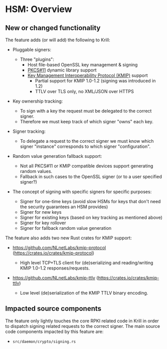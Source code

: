 # HSM: Overview

## New or changed functionality

The feature adds (or will add) the following to Krill:
  - Pluggable signers:
    - Three "plugins":
      - Host file-based OpenSSL key management & signing
      - [PKCS#11](https://www.cryptsoft.com/pkcs11doc/) dynamic library support
      - [Key Management Interoperability Protocol (KMIP)](https://www.oasis-open.org/committees/tc_home.php?wg_abbrev=kmip) support
        - Partial support for KMIP 1.0-1.2 (signing was introduced in 1.2)
        - TTLV over TLS only, no XML/JSON over HTTPS
    
  - Key ownership tracking:
    - To sign with a key the request must be delegated to the correct signer.
    - Therefore we must keep track of which signer "owns" each key.

  - Signer tracking:
    - To delegate a request to the correct signer we must know which signer "instance" corresponds to which signer
      "configuration".

  - Random value generation fallback support:
    - Not all PKCS#11 or KMIP compatible devices support generating random values.
    - Fallback in such cases to the OpenSSL signer (or to a user specified signer?)

  - The concept of signing with specific signers for specific purposes:
    - Signer for one-time keys (avoid slow HSMs for keys that don't need the security guarantees an HSM provides)
    - Signer for new keys
    - Signer for existing keys (based on key tracking as mentioned above)
    - Signer for key rollover
    - Signer for fallback random value generation

The feature also adds two new Rust crates for KMIP support:
  - https://github.com/NLnetLabs/kmip-protocol (https://crates.io/crates/kmip-protocol)
    - High level TCP+TLS client for (de)serializing and reading/writing KMIP 1.0-1.2 responses/requests.

  - https://github.com/NLnetLabs/kmip-ttlv (https://crates.io/crates/kmip-ttlv)
    - Low level (de)serialization of the KMIP TTLV binary encoding.

## Impacted source components

The feature only lightly touches the core RPKI related code in Krill in order to dispatch signing
related requests to the correct signer. The main source code components impacted by this feature are:

  - ``src/daemon/crypto/signing.rs``
